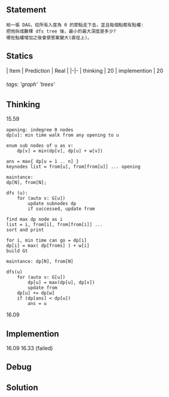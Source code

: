 ## Statement
```
給一張 DAG，從所有入度為 0 的節點走下去，並且每個點都有點權:
把他拆成數棵 dfs tree 後，最小的最大深度是多少?
哪些點權增加之後會使答案變大(直徑上)。 
```

## Statics
| Item | Prediction | Real |
|-|-
| thinking | 20
| implemention | 20

###### tags: 'graph' 'trees'

## Thinking
15.59
```
opening: indegree 0 nodes
dp[u]: min time walk from any opening to u

enum sub nodes of u as v:
	dp[v] = min(dp[v], dp[u] + w[v])

ans = max{ dp[u = 1 .. n] }
keynodes list = from[u], from[from[u]] ... opening

maintance:
dp[N], from[N];

dfs (u):
	for (auto v: G[u])
		update subnodes dp
		if successed, update from

find max dp node as i
list = i, from[i], from[from[i]] ...
sort and print

for i, min time can go = dp[i]
dp[i] = max( dp[froms] ) + w[i]
build Gt

maintance: dp[N], from[N]

dfs(u)
	for (auto v: G[u])
		dp[u] = max(dp[u], dp[v])
		update from
	dp[u] += dp[w]
	if (dp[ans] < dp[u])
		ans = u
```
16.09


## Implemention
16.09
16.33 (failed)
## Debug

## Solution

